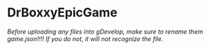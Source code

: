 # DrBoxxyEpicGame
_Before uploading any files into gDevelop, make sure to rename them game.json!!!!
       If you do not, it will not recognize the file._
